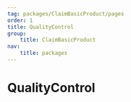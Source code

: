 ```yaml
---
tag: packages/ClaimBasicProduct/pages
order: 1
title: QualityControl
group:
    title: ClaimBasicProduct
nav:
    title: packages
---
```


# QualityControl
